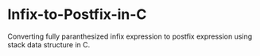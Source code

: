 # Infix-to-Postfix-in-C
Converting fully paranthesized infix expression to postfix expression using stack data structure in C.
